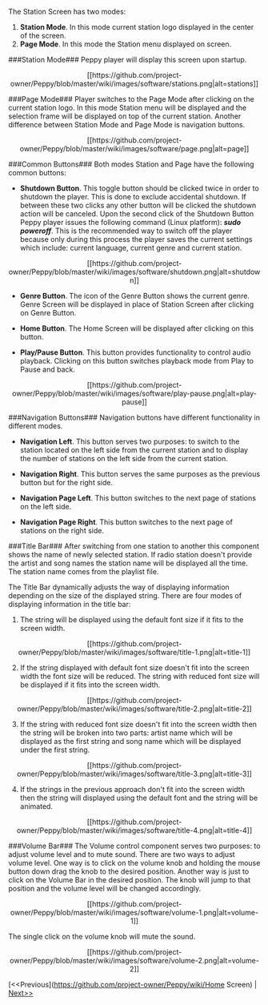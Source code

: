 The Station Screen has two modes:

1. **Station Mode**. In this mode current station logo displayed in the center of the screen.
2. **Page Mode**. In this mode the Station menu displayed on screen.

###Station Mode###
Peppy player will display this screen upon startup.

<p align="center">
[[https://github.com/project-owner/Peppy/blob/master/wiki/images/software/stations.png|alt=stations]]
</p>

###Page Mode###
Player switches to the Page Mode after clicking on the current station logo. In this mode Station menu will be displayed and the selection frame will be displayed on top of the current station. Another difference between Station Mode and Page Mode is navigation buttons. 

<p align="center">
[[https://github.com/project-owner/Peppy/blob/master/wiki/images/software/page.png|alt=page]]
</p>

###Common Buttons###
Both modes Station and Page have the following common buttons:

* **Shutdown Button**. This toggle button should be clicked twice in order to shutdown the player. This is done to exclude accidental shutdown. If between these two clicks any other button will be clicked the shutdown action will be canceled. Upon the second click of the Shutdown Button Peppy player issues the following command (Linux platform):
_**sudo poweroff**_. This is the recommended way to switch off the player because only during this process the player saves the current settings which include: current language, current genre and current station.
<p align="center">
[[https://github.com/project-owner/Peppy/blob/master/wiki/images/software/shutdown.png|alt=shutdown]]
</p>

* **Genre Button**. The icon of the Genre Button shows the current genre. Genre Screen will be displayed in place of Station Screen after clicking on Genre Button.

* **Home Button**. The Home Screen will be displayed after clicking on this button.

* **Play/Pause Button**. This button provides functionality to control audio playback. Clicking on this button switches playback mode from Play to Pause and back.
<p align="center">
[[https://github.com/project-owner/Peppy/blob/master/wiki/images/software/play-pause.png|alt=play-pause]]
</p>

###Navigation Buttons###
Navigation buttons have different functionality in different modes.
* **Navigation Left**. This button serves two purposes: to switch to the station located on the left side from the current station and to display the number of stations on the left side from the current station.

* **Navigation Right**. This button serves the same purposes as the previous button but for the right side.

* **Navigation Page Left**. This button switches to the next page of stations on the left side.

* **Navigation Page Right**. This button switches to the next page of stations on the right side.

###Title Bar###
After switching from one station to another this component shows the name of newly selected station. If radio station doesn't provide the artist and song names the station name will be displayed all the time. The station name comes from the playlist file.

The Title Bar dynamically adjusts the way of displaying information depending on the size of the displayed string. There are four modes of displaying information in the title bar:

1. The string will be displayed using the default font size if it fits to the screen width.
<p align="center">
[[https://github.com/project-owner/Peppy/blob/master/wiki/images/software/title-1.png|alt=title-1]]
</p>

2. If the string displayed with default font size doesn't fit into the screen width the font size will be reduced. The string with reduced font size will be displayed if it fits into the screen width.
<p align="center">
[[https://github.com/project-owner/Peppy/blob/master/wiki/images/software/title-2.png|alt=title-2]]
</p>

3. If the string with reduced font size doesn't fit into the screen width then the string will be broken into two parts: artist name which will be displayed as the first string and song name which will be displayed under the first string. 
<p align="center">
[[https://github.com/project-owner/Peppy/blob/master/wiki/images/software/title-3.png|alt=title-3]]
</p>

4. If the strings in the previous approach don't fit into the screen width then the string will displayed using the default font and the string will be animated.
<p align="center">
[[https://github.com/project-owner/Peppy/blob/master/wiki/images/software/title-4.png|alt=title-4]]
</p>

###Volume Bar###
The Volume control component serves two purposes: to adjust volume level and to mute sound. There are two ways to adjust volume level. One way is to click on the volume knob and holding the mouse button down drag the knob to the desired position. Another way is just to click on the Volume Bar in the desired position. The knob will jump to that position and the volume level will be changed accordingly.
<p align="center">
[[https://github.com/project-owner/Peppy/blob/master/wiki/images/software/volume-1.png|alt=volume-1]]
</p>

The single click on the volume knob will mute the sound.
<p align="center">
[[https://github.com/project-owner/Peppy/blob/master/wiki/images/software/volume-2.png|alt=volume-2]]
</p>

[<<Previous](https://github.com/project-owner/Peppy/wiki/Home Screen) | [Next>>](https://github.com/project-owner/Peppy/wiki/Genre)


